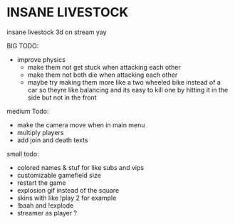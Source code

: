 # INSANE LIVESTOCK

insane livestock 3d on stream yay

BIG TODO:
- improve physics
    - make them not get stuck when attacking each other
    - make them not both die when attacking each other
    - maybe try making them more like a two wheeled bike instead of a car so theyre like balancing and its easy to kill one by hitting it in the side but not in the front

medium Todo:
- make the camera move when in main menu
- multiply players
- add join and death texts

small todo:
- colored names & stuf for like subs and vips
- customizable gamefield size
- restart the game
- explosion gif instead of the square
- skins with like !play 2 for example
- !baah and !explode
- streamer as player ?
